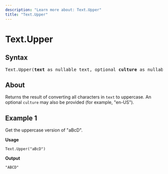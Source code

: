 ```yaml
---
description: "Learn more about: Text.Upper"
title: "Text.Upper"
---
```

# Text.Upper

## Syntax

<pre>
Text.Upper(<b>text</b> as nullable text, optional <b>culture</b> as nullable text) as nullable text
</pre>  
  
## About

Returns the result of converting all characters in `text` to uppercase. An optional `culture` may also be provided (for example, "en-US").

## Example 1

Get the uppercase version of "aBcD".

**Usage**

```powerquery-m
Text.Upper("aBcD")
```

**Output**

`"ABCD"`
